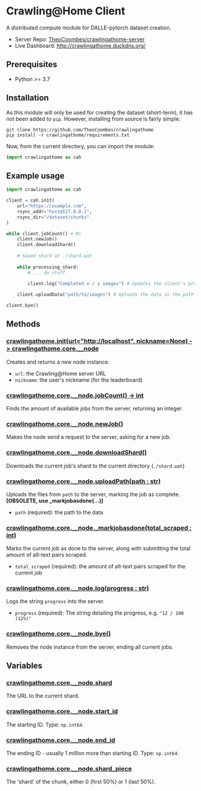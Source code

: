 # Crawling@Home Client
A distributed compute module for DALLE-pytorch dataset creation.
* Server Repo: [TheoCoombes/crawlingathome-server](https://github.com/TheoCoombes/crawlingathome-server)
* Live Dashboard: http://crawlingathome.duckdns.org/

## Prerequisites
* Python >= 3.7

## Installation
As this module will only be used for creating the dataset (short-term), it has not been added to `pip`. However, installing from source is fairly simple:
```
git clone https://github.com/TheoCoombes/crawlingathome
pip install -r crawlingathome/requirements.txt
```
Now, from the current directory, you can import the module:
```py
import crawlingathome as cah
```

## Example usage
```py
import crawlingathome as cah

client = cah.init(
    url="https://example.com",
    rsync_addr="host@127.0.0.1",
    rsync_dir="/dataset/chunks"
)

while client.jobCount() > 0:
    client.newJob()
    client.downloadShard()
    
    # Saved shard at ./shard.wat
    
    while processing_shard:
        # ... do stuff

        client.log("Completed x / y images") # Updates the client's progress to the server
    
    client.uploadData("path/to/images") # Uploads the data in the path and marks the job as complete

client.bye()
```

## Methods

### [crawlingathome.init(url="http://localhost", nickname=None) -> crawlingathome.core.__node](https://github.com/TheoCoombes/crawlingathome/blob/main/core.py#L21)
Creates and returns a new node instance.
* `url`: the Crawling@Home server URL
* `nickname`: the user's nickname (for the leaderboard)

### [crawlingathome.core.__node.jobCount() -> int](https://github.com/TheoCoombes/crawlingathome/blob/main/core.py#L63)
Finds the amount of available jobs from the server, returning an integer.

### [crawlingathome.core.__node.newJob()](https://github.com/TheoCoombes/crawlingathome/blob/main/core.py#L81)
Makes the node send a request to the server, asking for a new job.

### [crawlingathome.core.__node.downloadShard()](https://github.com/TheoCoombes/crawlingathome/blob/main/core.py#L102)
Downloads the current job's shard to the current directory (`./shard.wat`)

### [crawlingathome.core.__node.uploadPath(path : str)](https://github.com/TheoCoombes/crawlingathome/blob/main/core.py#L124)
Uploads the files from `path` to the server, marking the job as complete. **[OBSOLETE, use _markjobasdone(...)]**
* `path` (required): the path to the data

### [crawlingathome.core.__node._markjobasdone(total_scraped : int)](https://github.com/TheoCoombes/crawlingathome/blob/main/core.py#L156)
Marks the current job as done to the server, along with submitting the total amount of alt-text pairs scraped.
* `total_scraped` (required): the amount of alt-text pairs scraped for the current job

### [crawlingathome.core.__node.log(progress : str)](https://github.com/TheoCoombes/crawlingathome/blob/main/core.py#L169)
Logs the string `progress` into the server.
* `progress` (required): The string detailing the progress, e.g. `"12 / 100 (12%)"`

### [crawlingathome.core.__node.bye()](https://github.com/TheoCoombes/crawlingathome/blob/main/core.py#L183)
Removes the node instance from the server, ending all current jobs.

## Variables

### [crawlingathome.core.__node.shard](https://github.com/TheoCoombes/crawlingathome/blob/main/core.py#L94)
The URL to the current shard.

### [crawlingathome.core.__node.start_id](https://github.com/TheoCoombes/crawlingathome/blob/main/core.py#L95)
The starting ID. Type: `np.int64`.

### [crawlingathome.core.__node.end_id](https://github.com/TheoCoombes/crawlingathome/blob/main/core.py#L96)
The ending ID - usually 1 million more than starting ID. Type: `np.int64`.

### [crawlingathome.core.__node.shard_piece](https://github.com/TheoCoombes/crawlingathome/blob/main/core.py#L97)
The 'shard' of the chunk, either 0 (first 50%) or 1 (last 50%).
